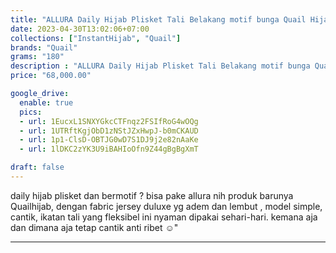 ```yaml
---
title: "ALLURA Daily Hijab Plisket Tali Belakang motif bunga Quail Hijab bahan Jersey"
date: 2023-04-30T13:02:06+07:00
collections: ["InstantHijab", "Quail"]
brands: "Quail"
grams: "180"
description : "ALLURA Daily Hijab Plisket Tali Belakang motif bunga Quail Hijab bahan Jersey"
price: "68,000.00"

google_drive:
  enable: true
  pics:
  - url: 1EucxL1SNXYGkcCTFnqz2FSIfRoG4wOQg
  - url: 1UTRftKgjObD1zNStJZxHwpJ-b0mCKAUD
  - url: 1p1-ClsD-OBTJG0wD7S1DJ9j2e82nAaKe
  - url: 1lDKC2zYK3U9iBAHIoOfn9Z44gBgBgXmT

draft: false
---
```


daily hijab plisket dan bermotif ? bisa pake allura nih produk barunya Quailhijab, dengan fabric jersey duluxe yg adem dan lembut , model simple, cantik, ikatan tali yang fleksibel ini nyaman dipakai sehari-hari. kemana aja dan dimana aja tetap cantik anti ribet ☺️"

----    
 
